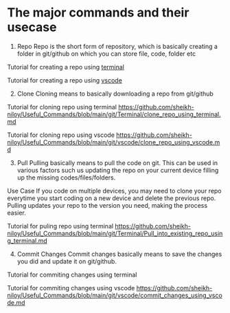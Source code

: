 # The major commands and their usecase 

1. Repo
Repo is the short form of repository, which is basically creating a folder in git/github on which you can store file, code, folder etc

Tutorial for creating a repo using [terminal](https://github.com/sheikh-niloy/Useful_Commands/blob/main/git/Terminal/creating_repo_using_terminal.md)

Tutorial for creating a repo using [vscode](https://github.com/sheikh-niloy/Useful_Commands/blob/main/git/vscode/creating_repo_using_vscode.md)

2. Clone
Cloning means to basically downloading a repo from git/github

Tutorial for cloning repo using terminal
https://github.com/sheikh-niloy/Useful_Commands/blob/main/git/Terminal/clone_repo_using_terminal.md

Tutorial for cloning repo using vscode
https://github.com/sheikh-niloy/Useful_Commands/blob/main/git/vscode/clone_repo_using_vscode.md

3. Pull 
Pulling basically means to pull the code on git. This can be used in various factors such us updating the repo on your current device filling up the missing codes/files/folders. 

Use Case
If you code on multiple devices, you may need to clone your repo everytime you start coding on a new device and delete the previous repo. Pulling updates your repo to the version you need, making the process easier.

Tutorial for puling repo using terminal
https://github.com/sheikh-niloy/Useful_Commands/blob/main/git/Terminal/Pull_into_existing_repo_using_terminal.md

4. Commit Changes
Commit changes basically means to save the changes you did and update it on git/github.

Tutorial for commiting changes using terminal


Tutorial for commiting changes using vscode
https://github.com/sheikh-niloy/Useful_Commands/blob/main/git/vscode/commit_changes_using_vscode.md
